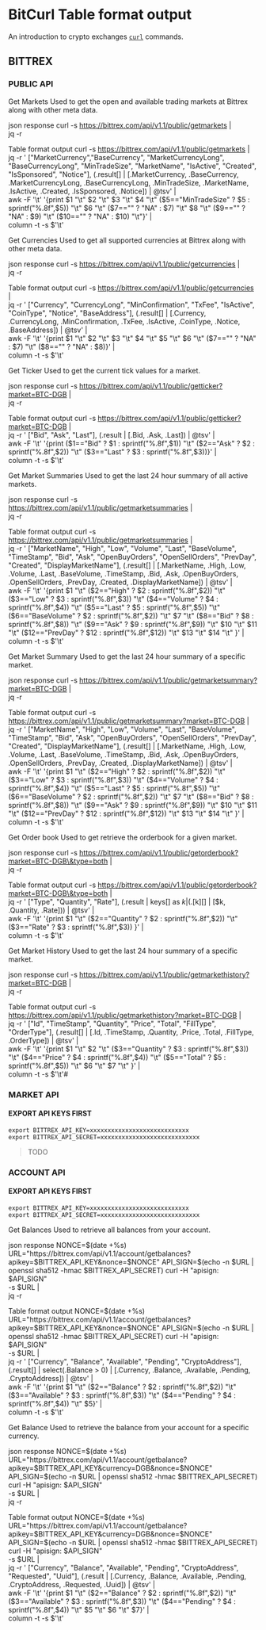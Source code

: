 # BitCurl Table format output #

An introduction to crypto exchanges [`curl`](http://curl.haxx.se/) commands.

## BITTREX ##


### PUBLIC API ###

Get Markets
Used to get the open and available trading markets at Bittrex along with other meta data.

json response
    curl -s https://bittrex.com/api/v1.1/public/getmarkets | \
    jq -r

Table format output
    curl -s https://bittrex.com/api/v1.1/public/getmarkets | \
    jq -r ' ["MarketCurrency","BaseCurrency", "MarketCurrencyLong", "BaseCurrencyLong", "MinTradeSize", "MarketName", "IsActive", "Created", "IsSponsored", "Notice"], (.result[] | [.MarketCurrency, .BaseCurrency, .MarketCurrencyLong, .BaseCurrencyLong, .MinTradeSize, .MarketName, .IsActive, .Created, .IsSponsored, .Notice]) | @tsv' | \
    awk -F '\t' '{print $1 "\t" $2 "\t" $3 "\t" $4 "\t" ($5=="MinTradeSize" ? $5 : sprintf("%.8f",$5)) "\t" $6 "\t" ($7=="" ? "NA" : $7) "\t" $8 "\t" ($9=="" ? "NA" : $9) "\t" ($10=="" ? "NA" : $10) "\t"}' | \
    column -t -s $'\t'


Get Currencies
Used to get all supported currencies at Bittrex along with other meta data.

json response
    curl -s https://bittrex.com/api/v1.1/public/getcurrencies | \
    jq -r

Table format output
    curl -s https://bittrex.com/api/v1.1/public/getcurrencies | \
    jq -r ' ["Currency", "CurrencyLong", "MinConfirmation", "TxFee", "IsActive", "CoinType", "Notice", "BaseAddress"], (.result[] | [.Currency, .CurrencyLong, .MinConfirmation, .TxFee, .IsActive, .CoinType, .Notice, .BaseAddress]) | @tsv' | \
    awk -F '\t' '{print $1 "\t" $2 "\t" $3 "\t" $4 "\t" $5 "\t" $6 "\t" ($7=="" ? "NA" : $7) "\t" ($8=="" ? "NA" : $8)}' | \
    column -t -s $'\t'


Get Ticker
Used to get the current tick values for a market.

json response
    curl -s https://bittrex.com/api/v1.1/public/getticker?market=BTC-DGB | \
    jq -r

Table format output
    curl -s https://bittrex.com/api/v1.1/public/getticker?market=BTC-DGB | \
    jq -r ' ["Bid", "Ask", "Last"], (.result | [.Bid, .Ask, .Last]) | @tsv' | \
    awk -F '\t' '{print ($1=="Bid" ? $1 : sprintf("%.8f",$1)) "\t" ($2=="Ask" ? $2 : sprintf("%.8f",$2)) "\t" ($3=="Last" ? $3 : sprintf("%.8f",$3))}' | \
    column -t -s $'\t'

Get Market Summaries
Used to get the last 24 hour summary of all active markets.

json response
    curl -s https://bittrex.com/api/v1.1/public/getmarketsummaries | \
    jq -r

Table format output
    curl -s https://bittrex.com/api/v1.1/public/getmarketsummaries | \
    jq -r ' 
    ["MarketName", "High", "Low", "Volume", "Last", "BaseVolume", "TimeStamp", "Bid", "Ask", "OpenBuyOrders", "OpenSellOrders", "PrevDay", "Created", "DisplayMarketName"], (.result[] | 
    [.MarketName, .High, .Low, .Volume, .Last, .BaseVolume, .TimeStamp, .Bid, .Ask, .OpenBuyOrders, .OpenSellOrders, .PrevDay, .Created, .DisplayMarketName]) | @tsv' | \
    awk -F '\t' '{print $1 "\t" ($2=="High" ? $2 : sprintf("%.8f",$2)) "\t" ($3=="Low" ? $3 : sprintf("%.8f",$3)) "\t" ($4=="Volume" ? $4 : sprintf("%.8f",$4)) "\t" ($5=="Last" ? $5 : sprintf("%.8f",$5)) "\t" ($6=="BaseVolume" ? $2 : sprintf("%.8f",$2)) "\t" $7 "\t" ($8=="Bid" ? $8 : sprintf("%.8f",$8)) "\t" ($9=="Ask" ? $9 : sprintf("%.8f",$9)) "\t" $10 "\t" $11 "\t" ($12=="PrevDay" ? $12 : sprintf("%.8f",$12)) "\t" $13 "\t" $14 "\t" }' | \
    column -t -s $'\t'

Get Market Summary
Used to get the last 24 hour summary of a specific market.

json response
    curl -s https://bittrex.com/api/v1.1/public/getmarketsummary?market=BTC-DGB | \
    jq -r

Table format output
    curl -s https://bittrex.com/api/v1.1/public/getmarketsummary?market=BTC-DGB | \
    jq -r ' 
    ["MarketName", "High", "Low", "Volume", "Last", "BaseVolume", "TimeStamp", "Bid", "Ask", "OpenBuyOrders", "OpenSellOrders", "PrevDay", "Created", "DisplayMarketName"], (.result[] | 
    [.MarketName, .High, .Low, .Volume, .Last, .BaseVolume, .TimeStamp, .Bid, .Ask, .OpenBuyOrders, .OpenSellOrders, .PrevDay, .Created, .DisplayMarketName]) | @tsv' | \
    awk -F '\t' '{print $1 "\t" ($2=="High" ? $2 : sprintf("%.8f",$2)) "\t" ($3=="Low" ? $3 : sprintf("%.8f",$3)) "\t" ($4=="Volume" ? $4 : sprintf("%.8f",$4)) "\t" ($5=="Last" ? $5 : sprintf("%.8f",$5)) "\t" ($6=="BaseVolume" ? $2 : sprintf("%.8f",$2)) "\t" $7 "\t" ($8=="Bid" ? $8 : sprintf("%.8f",$8)) "\t" ($9=="Ask" ? $9 : sprintf("%.8f",$9)) "\t" $10 "\t" $11 "\t" ($12=="PrevDay" ? $12 : sprintf("%.8f",$12)) "\t" $13 "\t" $14 "\t" }' | \
    column -t -s $'\t'

Get Order book
Used to get retrieve the orderbook for a given market.

json response
    curl -s https://bittrex.com/api/v1.1/public/getorderbook?market=BTC-DGB\&type=both | \
    jq -r

Table format output
    curl -s https://bittrex.com/api/v1.1/public/getorderbook?market=BTC-DGB\&type=both | \
    jq -r ' 
    ["Type", "Quantity", "Rate"], (.result | 
    keys[] as $k | (.[$k][] | [$k, .Quantity, .Rate])) | @tsv' | \
    awk -F '\t' '{print $1 "\t" ($2=="Quantity" ? $2 : sprintf("%.8f",$2)) "\t" ($3=="Rate" ? $3 : sprintf("%.8f",$3)) }' | \
    column -t -s $'\t'

Get Market History
Used to get the last 24 hour summary of a specific market.

json response
    curl -s https://bittrex.com/api/v1.1/public/getmarkethistory?market=BTC-DGB | \
    jq -r

Table format output
    curl -s https://bittrex.com/api/v1.1/public/getmarkethistory?market=BTC-DGB | \
    jq -r ' 
    ["Id", "TimeStamp", "Quantity", "Price", "Total", "FillType", "OrderType"], (.result[] | 
    [.Id, .TimeStamp, .Quantity, .Price, .Total, .FillType, .OrderType]) | @tsv' | \
    awk -F '\t' '{print $1 "\t" $2 "\t" ($3=="Quantity" ? $3 : sprintf("%.8f",$3)) "\t" ($4=="Price" ? $4 : sprintf("%.8f",$4)) "\t" ($5=="Total" ? $5 : sprintf("%.8f",$5)) "\t" $6 "\t" $7 "\t" }' | \
    column -t -s $'\t'#


### MARKET API ###

#### EXPORT API KEYS FIRST ####
 

 ```
export BITTREX_API_KEY=xxxxxxxxxxxxxxxxxxxxxxxxxxxx
export BITTREX_API_SECRET=xxxxxxxxxxxxxxxxxxxxxxxxxxxx
 ```


>TODO

### ACCOUNT API ####

#### EXPORT API KEYS FIRST ####
 

 ```
export BITTREX_API_KEY=xxxxxxxxxxxxxxxxxxxxxxxxxxxx
export BITTREX_API_SECRET=xxxxxxxxxxxxxxxxxxxxxxxxxxxx
 ```


Get Balances
Used to retrieve all balances from your account.

json response
    NONCE=$(date +%s)
    URL="https://bittrex.com/api/v1.1/account/getbalances?apikey=$BITTREX_API_KEY&nonce=$NONCE"
    API_SIGN=$(echo -n $URL | openssl sha512 -hmac $BITTREX_API_SECRET)
    curl -H "apisign: $API_SIGN" \
    -s $URL | \
    jq -r



Table format output
    NONCE=$(date +%s)
    URL="https://bittrex.com/api/v1.1/account/getbalances?apikey=$BITTREX_API_KEY&nonce=$NONCE"
    API_SIGN=$(echo -n $URL | openssl sha512 -hmac $BITTREX_API_SECRET)
    curl -H "apisign: $API_SIGN" \
    -s $URL | \
    jq -r ' ["Currency", "Balance", "Available", "Pending", "CryptoAddress"], (.result[] | select(.Balance > 0) | [.Currency, .Balance, .Available, .Pending, .CryptoAddress]) | @tsv' | \
    awk -F '\t' '{print $1 "\t" ($2=="Balance" ? $2 : sprintf("%.8f",$2)) "\t" ($3=="Available" ? $3 : sprintf("%.8f",$3)) "\t" ($4=="Pending" ? $4 : sprintf("%.8f",$4)) "\t" $5}' | \
    column -t -s $'\t'

Get Balance
Used to retrieve the balance from your account for a specific currency.

json response
    NONCE=$(date +%s)
    URL="https://bittrex.com/api/v1.1/account/getbalance?apikey=$BITTREX_API_KEY&currency=DGB&nonce=$NONCE"
    API_SIGN=$(echo -n $URL | openssl sha512 -hmac $BITTREX_API_SECRET)
    curl -H "apisign: $API_SIGN" \
    -s $URL | \
    jq -r



Table format output
    NONCE=$(date +%s)
    URL="https://bittrex.com/api/v1.1/account/getbalance?apikey=$BITTREX_API_KEY&currency=DGB&nonce=$NONCE"
    API_SIGN=$(echo -n $URL | openssl sha512 -hmac $BITTREX_API_SECRET)
    curl -H "apisign: $API_SIGN" \
    -s $URL | \
    jq -r ' ["Currency", "Balance", "Available", "Pending", "CryptoAddress", "Requested", "Uuid"], (.result | [.Currency, .Balance, .Available, .Pending, .CryptoAddress, .Requested, .Uuid]) | @tsv' | \
    awk -F '\t' '{print $1 "\t" ($2=="Balance" ? $2 : sprintf("%.8f",$2)) "\t" ($3=="Available" ? $3 : sprintf("%.8f",$3)) "\t" ($4=="Pending" ? $4 : sprintf("%.8f",$4)) "\t" $5 "\t" $6 "\t" $7}' | \
    column -t -s $'\t'
    